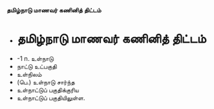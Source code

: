 **தமிழ்நாடு மாணவர் கணினித் திட்டம்**
- # தமிழ்நாடு மாணவர் கணினித் திட்டம்
- -1 n. உள்நாடு
- நாட்டு உட்பகுதி
- உள்நிலம்
- (பெ.) உள்நாடு சார்ந்த
-  உள்நாட்டுப்  பகுதிக்குரிய
- உள்நாட்டுப் பகுதியிலுள்ள.

